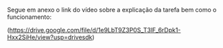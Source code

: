 Segue em anexo o link do vídeo sobre a explicação da tarefa bem como o funcionamento:

(https://drive.google.com/file/d/1e9LbT9Z3P0S_T3lF_6rDpk1-Hxx2SiHe/view?usp=drivesdk)
